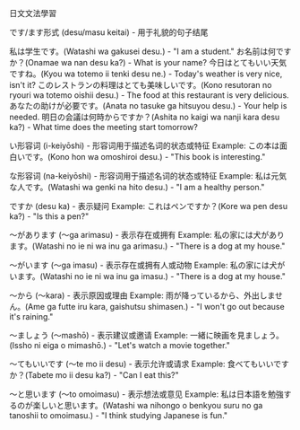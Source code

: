 日文文法學習 

です/ます形式 (desu/masu keitai) - 用于礼貌的句子结尾

私は学生です。(Watashi wa gakusei desu.) - "I am a student."
お名前は何ですか？(Onamae wa nan desu ka?) - What is your name?
今日はとてもいい天気ですね。(Kyou wa totemo ii tenki desu ne.) - Today's weather is very nice, isn't it?
このレストランの料理はとても美味しいです。(Kono resutoran no ryouri wa totemo oishii desu.) - The food at this restaurant is very delicious.
あなたの助けが必要です。(Anata no tasuke ga hitsuyou desu.) - Your help is needed.
明日の会議は何時からですか？(Ashita no kaigi wa nanji kara desu ka?) - What time does the meeting start tomorrow?

い形容词 (i-keiyōshi) - 形容词用于描述名词的状态或特征
Example: この本は面白いです。(Kono hon wa omoshiroi desu.) - "This book is interesting."

な形容词 (na-keiyōshi) - 形容词用于描述名词的状态或特征
Example: 私は元気な人です。(Watashi wa genki na hito desu.) - "I am a healthy person."

ですか (desu ka) - 表示疑问
Example: これはペンですか？(Kore wa pen desu ka?) - "Is this a pen?"

～があります (～ga arimasu) - 表示存在或拥有
Example: 私の家には犬があります。(Watashi no ie ni wa inu ga arimasu.) - "There is a dog at my house."

～がいます (～ga imasu) - 表示存在或拥有人或动物
Example: 私の家には犬がいます。(Watashi no ie ni wa inu ga imasu.) - "There is a dog at my house."

～から (～kara) - 表示原因或理由
Example: 雨が降っているから、外出しません。(Ame ga futte iru kara, gaishutsu shimasen.) - "I won't go out because it's raining."

～ましょう (～mashō) - 表示建议或邀请
Example: 一緒に映画を見ましょう。(Issho ni eiga o mimashō.) - "Let's watch a movie together."

～てもいいです (～te mo ii desu) - 表示允许或请求
Example: 食べてもいいですか？(Tabete mo ii desu ka?) - "Can I eat this?"

～と思います (～to omoimasu) - 表示想法或意见
Example: 私は日本語を勉強するのが楽しいと思います。(Watashi wa nihongo o benkyou suru no ga tanoshii to omoimasu.) - "I think studying Japanese is fun."